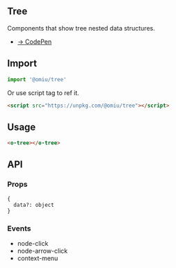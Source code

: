 ## Tree

Components that show tree nested data structures.

* [→ CodePen](https://codepen.io/omijs/pen/yLYMrdg)

## Import

```js
import '@omiu/tree'
```

Or use script tag to ref it.


```html
<script src="https://unpkg.com/@omiu/tree"></script>
```

## Usage

```html
<o-tree></o-tree>
```

## API

### Props

```tsx
{
  data?: object
}
```


### Events

* node-click
* node-arrow-click
* context-menu
